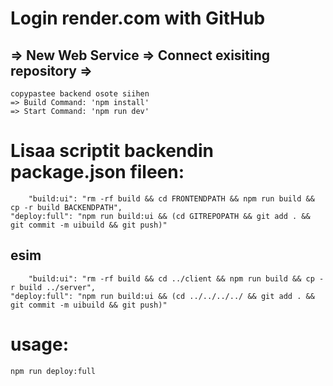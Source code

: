 # Login render.com with GitHub

## => New Web Service => Connect exisiting repository =>
	copypastee backend osote siihen
	=> Build Command: 'npm install'
	=> Start Command: 'npm run dev'

# Lisaa scriptit backendin package.json fileen:
		"build:ui": "rm -rf build && cd FRONTENDPATH && npm run build && cp -r build BACKENDPATH",
    "deploy:full": "npm run build:ui && (cd GITREPOPATH && git add . && git commit -m uibuild && git push)"
## esim
		"build:ui": "rm -rf build && cd ../client && npm run build && cp -r build ../server",
    "deploy:full": "npm run build:ui && (cd ../../../../ && git add . && git commit -m uibuild && git push)"

# usage:
	npm run deploy:full
